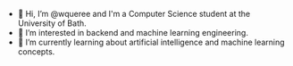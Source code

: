 - 👋  Hi, I’m @wqueree and I'm a Computer Science student at the University of Bath.
- 👀  I’m interested in backend and machine learning engineering.
- 🌱  I’m currently learning about artificial intelligence and machine learning concepts.

<!---
- 💞️  I’m looking to collaborate on ...
- 📫  How to reach me ...

<!---
wqueree/wqueree is a ✨ special ✨ repository because its `README.md` (this file) appears on your GitHub profile.
You can click the Preview link to take a look at your changes.
--->
